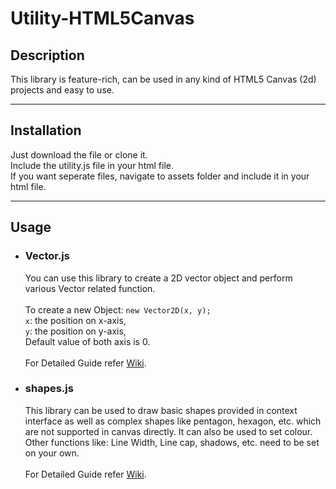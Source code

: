 <h1>Utility-HTML5Canvas</h1>

<h2>
	Description
</h2>
<p>
	This library is feature-rich, can be used in any kind of HTML5 Canvas (2d) projects and easy to use.
</p>
<hr>
<h2>
	Installation
</h2>
<p>
	Just download the file or clone it.<br>
	Include the utility.js file in your html file.<br>
	If you want seperate files, navigate to assets folder and include it in your html file.<br>
</p>
<hr>
<h2>
	Usage
</h2>
<ul>
	<li><h3>Vector.js</h3></li>
	<p>
		You can use this library to create a 2D vector object and perform various Vector related function.<br><br>
		To create a new Object: <code>new Vector2D(x, y);</code><br>
		<code>x</code>: the position on x-axis,<br>
		<code>y</code>: the position on y-axis,<br>
		Default value of both axis is 0.<br><br>
		For Detailed Guide refer <a href=#>Wiki</a>.
	</p>
	<li><h3>shapes.js</h3></li>
	<p>
		This library can be used to draw basic shapes provided in context interface as well as complex shapes like pentagon, hexagon, etc. which are not supported in canvas directly. It can also be used to set colour.<br>
		Other functions like: Line Width, Line cap, shadows, etc. need to be set on your own.<br><br>
		For Detailed Guide refer <a href=#>Wiki</a>.
	</p>
</ul>
